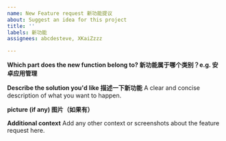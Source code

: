 ```yaml
---
name: New Feature request 新功能提议
about: Suggest an idea for this project
title: ''
labels: 新功能
assignees: abcdesteve, XKaiZzzz

---
```


<!-- An issue that fails to match the templete will be regarded as invalid -->
<!-- 不按模板填写的issue会被视作无效 -->
<!-- Please check whether the same issue has been submittedd by someone else -->
<!-- 请检查是否有相同的issue -->

**Which part does the new function belong to? 新功能属于哪个类别？e.g. 安卓应用管理**

**Describe the solution you'd like 描述一下新功能**
A clear and concise description of what you want to happen.

**picture (if any) 图片（如果有）**


**Additional context**
Add any other context or screenshots about the feature request here.
